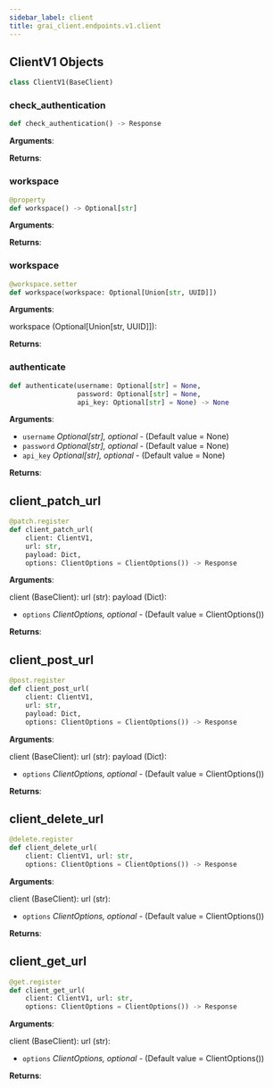 ```yaml
---
sidebar_label: client
title: grai_client.endpoints.v1.client
---
```


## ClientV1 Objects

```python
class ClientV1(BaseClient)
```



### check\_authentication

```python
def check_authentication() -> Response
```

**Arguments**:



**Returns**:



### workspace

```python
@property
def workspace() -> Optional[str]
```

**Arguments**:



**Returns**:



### workspace

```python
@workspace.setter
def workspace(workspace: Optional[Union[str, UUID]])
```

**Arguments**:

  workspace (Optional[Union[str, UUID]]):


**Returns**:



### authenticate

```python
def authenticate(username: Optional[str] = None,
                 password: Optional[str] = None,
                 api_key: Optional[str] = None) -> None
```

**Arguments**:

- `username` _Optional[str], optional_ - (Default value = None)
- `password` _Optional[str], optional_ - (Default value = None)
- `api_key` _Optional[str], optional_ - (Default value = None)


**Returns**:



## client\_patch\_url

```python
@patch.register
def client_patch_url(
    client: ClientV1,
    url: str,
    payload: Dict,
    options: ClientOptions = ClientOptions()) -> Response
```

**Arguments**:

  client (BaseClient):
  url (str):
  payload (Dict):
- `options` _ClientOptions, optional_ - (Default value = ClientOptions())


**Returns**:



## client\_post\_url

```python
@post.register
def client_post_url(
    client: ClientV1,
    url: str,
    payload: Dict,
    options: ClientOptions = ClientOptions()) -> Response
```

**Arguments**:

  client (BaseClient):
  url (str):
  payload (Dict):
- `options` _ClientOptions, optional_ - (Default value = ClientOptions())


**Returns**:



## client\_delete\_url

```python
@delete.register
def client_delete_url(
    client: ClientV1, url: str,
    options: ClientOptions = ClientOptions()) -> Response
```

**Arguments**:

  client (BaseClient):
  url (str):
- `options` _ClientOptions, optional_ - (Default value = ClientOptions())


**Returns**:



## client\_get\_url

```python
@get.register
def client_get_url(
    client: ClientV1, url: str,
    options: ClientOptions = ClientOptions()) -> Response
```

**Arguments**:

  client (BaseClient):
  url (str):
- `options` _ClientOptions, optional_ - (Default value = ClientOptions())


**Returns**:
